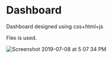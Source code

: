 # Dashboard
Dashboard designed using css+html+js

Flex is used.


![Screenshot 2019-07-08 at 5 07 34 PM](https://user-images.githubusercontent.com/24249646/60945701-f01d5c80-a309-11e9-9653-63b31a248c47.png)
